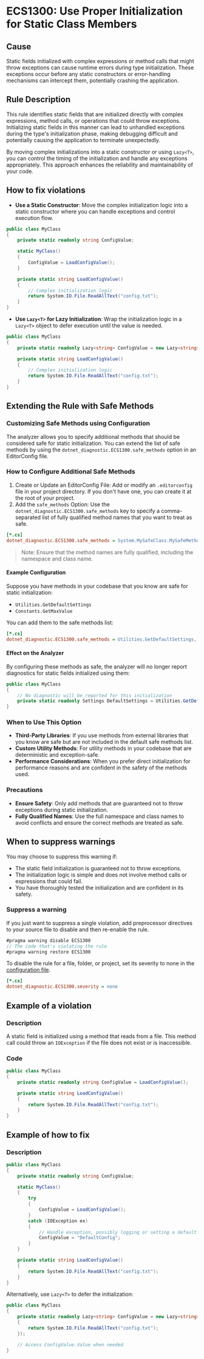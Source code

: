 # ECS1300: Use Proper Initialization for Static Class Members

## Cause

Static fields initialized with complex expressions or method calls that might throw exceptions can cause runtime errors during type initialization. These exceptions occur before any static constructors or error-handling mechanisms can intercept them, potentially crashing the application.

## Rule Description

This rule identifies static fields that are initialized directly with complex expressions, method calls, or operations that could throw exceptions. Initializing static fields in this manner can lead to unhandled exceptions during the type's initialization phase, making debugging difficult and potentially causing the application to terminate unexpectedly.

By moving complex initializations into a static constructor or using `Lazy<T>`, you can control the timing of the initialization and handle any exceptions appropriately. This approach enhances the reliability and maintainability of your code.

## How to fix violations

- **Use a Static Constructor**: Move the complex initialization logic into a static constructor where you can handle exceptions and control execution flow.

```csharp
public class MyClass
{
    private static readonly string ConfigValue;

    static MyClass()
    {
        ConfigValue = LoadConfigValue();
    }

    private static string LoadConfigValue()
    {
        // Complex initialization logic
        return System.IO.File.ReadAllText("config.txt");
    }
}
```

- **Use `Lazy<T>` for Lazy Initialization**: Wrap the initialization logic in a `Lazy<T>` object to defer execution until the value is needed.

```csharp
public class MyClass
{
    private static readonly Lazy<string> ConfigValue = new Lazy<string>(LoadConfigValue);

    private static string LoadConfigValue()
    {
        // Complex initialization logic
        return System.IO.File.ReadAllText("config.txt");
    }
}
```

## Extending the Rule with Safe Methods

### Customizing Safe Methods using Configuration

The analyzer allows you to specify additional methods that should be considered safe for static initialization. You can extend the list of safe methods by using the `dotnet_diagnostic.ECS1300.safe_methods` option in an EditorConfig file.

### How to Configure Additional Safe Methods

1. Create or Update an EditorConfig File: Add or modify an `.editorconfig` file in your project directory. If you don't have one, you can create it at the root of your project.
2. Add the `safe_methods` Option: Use the `dotnet_diagnostic.ECS1300.safe_methods` key to specify a comma-separated list of fully qualified method names that you want to treat as safe.

```ini
[*.cs]
dotnet_diagnostic.ECS1300.safe_methods = System.MySafeClass.MySafeMethod, System.AnotherClass.AnotherSafeMethod
```

>Note: Ensure that the method names are fully qualified, including the namespace and class name.

#### Example Configuration

Suppose you have methods in your codebase that you know are safe for static initialization:

- `Utilities.GetDefaultSettings`
- `Constants.GetMaxValue`

You can add them to the safe methods list:

```ini
[*.cs]
dotnet_diagnostic.ECS1300.safe_methods = Utilities.GetDefaultSettings, Constants.GetMaxValue
```

#### Effect on the Analyzer
By configuring these methods as safe, the analyzer will no longer report diagnostics for static fields initialized using them:

```csharp
public class MyClass
{
    // No diagnostic will be reported for this initialization
    private static readonly Settings DefaultSettings = Utilities.GetDefaultSettings();
}
```

### When to Use This Option

- **Third-Party Libraries**: If you use methods from external libraries that you know are safe but are not included in the default safe methods list.
- **Custom Utility Methods**: For utility methods in your codebase that are deterministic and exception-safe.
- **Performance Considerations**: When you prefer direct initialization for performance reasons and are confident in the safety of the methods used.

### Precautions
- **Ensure Safety**: Only add methods that are guaranteed not to throw exceptions during static initialization.
- **Fully Qualified Names**: Use the full namespace and class names to avoid conflicts and ensure the correct methods are treated as safe.

## When to suppress warnings

You may choose to suppress this warning if:

- The static field initialization is guaranteed not to throw exceptions.
- The initialization logic is simple and does not involve method calls or expressions that could fail.
- You have thoroughly tested the initialization and are confident in its safety.

### Suppress a warning

If you just want to suppress a single violation, add preprocessor directives to your source file to disable and then re-enable the rule.

```csharp
#pragma warning disable ECS1300
// The code that's violating the rule
#pragma warning restore ECS1300
```

To disable the rule for a file, folder, or project, set its severity to none in the [configuration file](https://learn.microsoft.com/en-us/dotnet/fundamentals/code-analysis/configuration-files).

```ini
[*.cs]
dotnet_diagnostic.ECS1300.severity = none
```

## Example of a violation

### Description

A static field is initialized using a method that reads from a file. This method call could throw an `IOException` if the file does not exist or is inaccessible.

### Code

```csharp
public class MyClass
{
    private static readonly string ConfigValue = LoadConfigValue();

    private static string LoadConfigValue()
    {
        return System.IO.File.ReadAllText("config.txt");
    }
}
```

## Example of how to fix

### Description

```csharp
public class MyClass
{
    private static readonly string ConfigValue;

    static MyClass()
    {
        try
        {
            ConfigValue = LoadConfigValue();
        }
        catch (IOException ex)
        {
            // Handle exception, possibly logging or setting a default value
            ConfigValue = "DefaultConfig";
        }
    }

    private static string LoadConfigValue()
    {
        return System.IO.File.ReadAllText("config.txt");
    }
}
```

Alternatively, use `Lazy<T>` to defer the initialization:

```csharp
public class MyClass
{
    private static readonly Lazy<string> ConfigValue = new Lazy<string>(() =>
    {
        return System.IO.File.ReadAllText("config.txt");
    });

    // Access ConfigValue.Value when needed
}
```